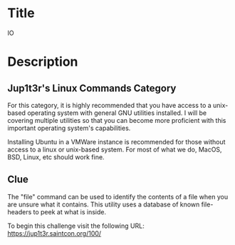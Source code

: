 # Title

IO

# Description


## Jup1t3r's Linux Commands Category

For this category, it is highly recommended that you have access to a unix-based operating system with general GNU utilities installed. I will be covering multiple utilities so that you can become more proficient with this important operating system's capabilities.

Installing Ubuntu in a VMWare instance is recommended for those without access to a linux or unix-based system. For most of what we do, MacOS, BSD, Linux, etc should work fine.

## Clue

The "file" command can be used to identify the contents of a file when you are unsure what it contains. This utility uses a database of known file-headers to peek at what is inside.

To begin this challenge visit the following URL: https://jup1t3r.saintcon.org/100/

